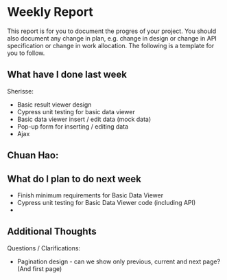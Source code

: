 # Weekly Report

This report is for you to document the progres of your project. You should also document any change in plan, e.g. change in design or change in API specification or change in work allocation. The following is a template for you to follow.

## What have I done last week

Sherisse:  
-   Basic result viewer design 
-   Cypress unit testing for basic data viewer
-   Basic data viewer insert / edit data (mock data)
-   Pop-up form for inserting / editing data
-   Ajax

Chuan Hao:  
-   

## What do I plan to do next week

-   Finish minimum requirements for Basic Data Viewer
-   Cypress unit testing for Basic Data Viewer code (including API)
-   

## Additional Thoughts

Questions / Clarifications:
-   Pagination design - can we show only previous, current and next page? (And first page)